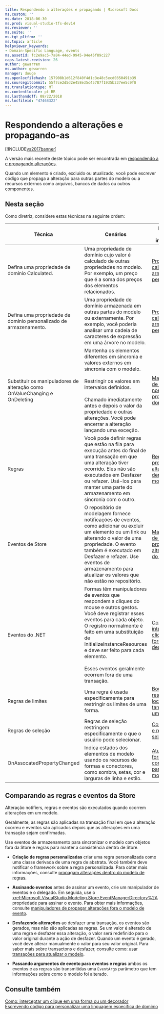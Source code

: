 ```yaml
---
title: Respondendo a alterações e propagando | Microsoft Docs
ms.custom: ''
ms.date: 2018-06-30
ms.prod: visual-studio-tfs-dev14
ms.reviewer: ''
ms.suite: ''
ms.tgt_pltfrm: ''
ms.topic: article
helpviewer_keywords:
- Domain-Specific Language, events
ms.assetid: fc2e9ac5-7a84-44ed-9945-94e45f89c227
caps.latest.revision: 26
author: gewarren
ms.author: gewarren
manager: douge
ms.openlocfilehash: 157908b1d612f840f4d1c3e48c5ecd0350491b39
ms.sourcegitcommit: 55f7ce2d5d2e458e35c45787f1935b237ee5c9f8
ms.translationtype: MT
ms.contentlocale: pt-BR
ms.lasthandoff: 08/22/2018
ms.locfileid: "47468322"
---
```

# <a name="responding-to-and-propagating-changes"></a>Respondendo a alterações e propagando-as
[!INCLUDE[vs2017banner](../includes/vs2017banner.md)]

A versão mais recente deste tópico pode ser encontrada em [respondendo a e propagando alterações](https://docs.microsoft.com/visualstudio/modeling/responding-to-and-propagating-changes).  
  
Quando um elemento é criado, excluído ou atualizado, você pode escrever código que propaga a alteração para outras partes do modelo ou a recursos externos como arquivos, bancos de dados ou outros componentes.  
  
## <a name="in-this-section"></a>Nesta seção  
 Como diretriz, considere estas técnicas na seguinte ordem:  
  
|Técnica|Cenários|Para obter mais informações|  
|---------------|---------------|--------------------------|  
|Defina uma propriedade de domínio Calculated.|Uma propriedade de domínio cujo valor é calculado de outras propriedades no modelo. Por exemplo, um preço que é a soma dos preços dos elementos relacionados.|[Propriedades calculadas e de armazenamento personalizado](../modeling/calculated-and-custom-storage-properties.md)|  
|Defina uma propriedade de domínio personalizado de armazenamento.|Uma propriedade de domínio armazenada em outras partes do modelo ou externamente. Por exemplo, você poderia analisar uma cadeia de caracteres de expressão em uma árvore no modelo.|[Propriedades calculadas e de armazenamento personalizado](../modeling/calculated-and-custom-storage-properties.md)|  
|Substituir os manipuladores de alteração como OnValueChanging e OnDeleting|Mantenha os elementos diferentes em sincronia e valores externos em sincronia com o modelo.<br /><br /> Restringir os valores em intervalos definidos.<br /><br /> Chamado imediatamente antes e depois o valor da propriedade e outras alterações. Você pode encerrar a alteração lançando uma exceção.|[Manipuladores de alterações nos valores da propriedade de domínio](../modeling/domain-property-value-change-handlers.md)|  
|Regras|Você pode definir regras que estão na fila para execução antes do final de uma transação em que uma alteração tiver ocorrido. Eles não são executados em Desfazer ou refazer. Usá-los para manter uma parte do armazenamento em sincronia com o outro.|[Regras propagam alterações dentro do modelo](../modeling/rules-propagate-changes-within-the-model.md)|  
|Eventos de Store|O repositório de modelagem fornece notificações de eventos, como adicionar ou excluir um elemento ou um link ou alterando o valor de uma propriedade. O evento também é executado em Desfazer e refazer. Use eventos de armazenamento para atualizar os valores que não estão no repositório.|[Manipuladores de eventos propagam alterações fora do modelo](../modeling/event-handlers-propagate-changes-outside-the-model.md)|  
|Eventos do .NET|Formas têm manipuladores de eventos que respondem a cliques do mouse e outros gestos. Você deve registrar esses eventos para cada objeto. O registro normalmente é feito em uma substituição de InitializeInstanceResources e deve ser feito para cada elemento.<br /><br /> Esses eventos geralmente ocorrem fora de uma transação.|[Como interceptar um clique em uma forma ou um decorador](../modeling/how-to-intercept-a-click-on-a-shape-or-decorator.md)|  
|Regras de limites|Uma regra é usada especificamente para restringir os limites de uma forma.|[BoundsRules restringem o local e o tamanho de uma forma](../modeling/boundsrules-constrain-shape-location-and-size.md)|  
|Regras de seleção|Regras de seleção restringem especificamente o que o usuário pode selecionar.|[Como acessar e restringir a seleção atual](../modeling/how-to-access-and-constrain-the-current-selection.md)|  
|OnAssocatedPropertyChanged|Indica estados dos elementos de modelo usando os recursos de formas e conectores, como sombra, setas, cor e larguras de linha e estilo.|[Atualizando formas e conectores para refletir o modelo](../modeling/updating-shapes-and-connectors-to-reflect-the-model.md)|  
  
## <a name="comparing-rules-and-store-events"></a>**Comparando as regras e eventos da Store**  
 Alteração notifiers, regras e eventos são executados quando ocorrem alterações em um modelo.  
  
 Geralmente, as regras são aplicadas na transação final em que a alteração ocorreu e eventos são aplicados depois que as alterações em uma transação sejam confirmadas.  
  
 Use eventos de armazenamento para sincronizar o modelo com objetos fora da Store e regras para manter a consistência dentro de Store.  
  
-   **Criação de regras personalizadas** criar uma regra personalizada como uma classe derivada de uma regra de abstrata. Você também deve notificar o framework sobre a regra personalizada. Para obter mais informações, consulte [propagam alterações dentro do modelo de regras](../modeling/rules-propagate-changes-within-the-model.md).  
  
-   **Assinando eventos** antes de assinar um evento, crie um manipulador de eventos e o delegado. Em seguida, use o <xref:Microsoft.VisualStudio.Modeling.Store.EventManagerDirectory%2A>propriedade para assinar o evento. Para obter mais informações, consulte [manipuladores de propagar alterações fora o modelo de evento](../modeling/event-handlers-propagate-changes-outside-the-model.md).  
  
-   **Desfazendo alterações** ao desfazer uma transação, os eventos são gerados, mas não são aplicadas as regras. Se um valor é alterado de uma regra e desfazer essa alteração, o valor será redefinido para o valor original durante a ação de desfazer. Quando um evento é gerado, você deve alterar manualmente o valor para seu valor original. Para saber mais sobre transactons e desfazer, consulte [como: usar transações para atualizar o modelo](../modeling/how-to-use-transactions-to-update-the-model.md).  
  
-   **Passando argumentos de evento para eventos e regras** ambos os eventos e as regras são transmitidas uma `EventArgs` parâmetro que tem informações sobre como o modelo foi alterado.  
  
## <a name="see-also"></a>Consulte também  
 [Como: interceptar um clique em uma forma ou um decorador](../modeling/how-to-intercept-a-click-on-a-shape-or-decorator.md)   
 [Escrevendo código para personalizar uma linguagem específica de domínio](../modeling/writing-code-to-customise-a-domain-specific-language.md)



